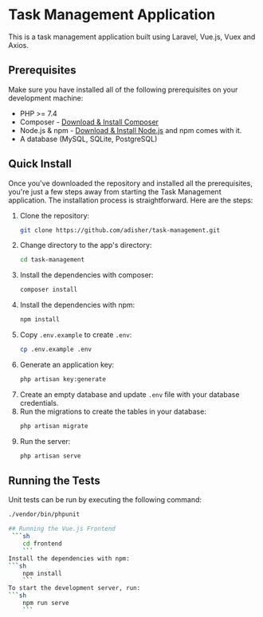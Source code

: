# Task Management Application

This is a task management application built using Laravel, Vue.js, Vuex and Axios.

## Prerequisites

Make sure you have installed all of the following prerequisites on your development machine:

- PHP >= 7.4
- Composer - [Download & Install Composer](https://getcomposer.org/download/)
- Node.js & npm - [Download & Install Node.js](https://nodejs.org/en/download/) and npm comes with it.
- A database (MySQL, SQLite, PostgreSQL)

## Quick Install

Once you've downloaded the repository and installed all the prerequisites, you're just a few steps away from starting the Task Management application. The installation process is straightforward. Here are the steps:

1. Clone the repository:
    ```sh
    git clone https://github.com/adisher/task-management.git
    ```
2. Change directory to the app's directory:
    ```sh
    cd task-management
    ```
3. Install the dependencies with composer:
    ```sh
    composer install
    ```
4. Install the dependencies with npm:
    ```sh
    npm install
    ```
5. Copy `.env.example` to create `.env`:
    ```sh
    cp .env.example .env
    ```
6. Generate an application key:
    ```sh
    php artisan key:generate
    ```
7. Create an empty database and update `.env` file with your database credentials.
8. Run the migrations to create the tables in your database:
    ```sh
    php artisan migrate
    ```
9. Run the server:
    ```sh
    php artisan serve
    ```

## Running the Tests

Unit tests can be run by executing the following command:

```sh
./vendor/bin/phpunit

## Running the Vue.js Frontend
 ```sh
    cd frontend
    ```
Install the dependencies with npm:
```sh
    npm install
    ```
To start the development server, run:
```sh
    npm run serve
    ```
